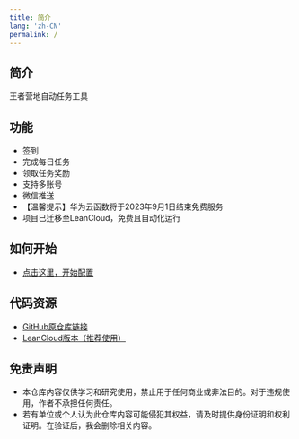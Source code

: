 ```yaml
---
title: 简介
lang: 'zh-CN'
permalink: /
---
```

## 简介
王者营地自动任务工具

## 功能
* 签到
* 完成每日任务
* 领取任务奖励
* 支持多账号
* 微信推送
* 【温馨提示】华为云函数将于2023年9月1日结束免费服务
* 项目已迁移至LeanCloud，免费且自动化运行

## 如何开始
* [点击这里，开始配置](/start/config.html)

## 代码资源
* [GitHub原仓库链接](https://github.com/superggfun/smoba)
* [LeanCloud版本（推荐使用）](https://github.com/superggfun/smoba_LeanCloud)

## 免责声明
* 本仓库内容仅供学习和研究使用，禁止用于任何商业或非法目的。对于违规使用，作者不承担任何责任。
* 若有单位或个人认为此仓库内容可能侵犯其权益，请及时提供身份证明和权利证明。在验证后，我会删除相关内容。